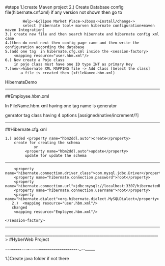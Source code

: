 #steps
	1.)create Maven project
	2.) Create Database config file(hibernate.cnf.xml)
		if any version not shown then go to 
	
			Help->Eclipse Market Place->Jboss->Install/change->
			select [hibernate tool+ marven hibernate configuration+maven maven Integration]
	3.) create new file and then search hibernate and hibernate config xml came
	4.)then do next next then config page came and then write the configuration according the database
	5.)add one tag  in hibernate.cfg.xml inside the <session-factory>
		<mapping resource="user.hbm.xml"/>
	6.) Now create a Pojo class
		in pojo class must have one ID type INT as primary Key
	7.)new->hibernate XML MAPPING file -> Add Class [Select the class]
	       a file is created then (<fileName>.hbm.xml)

HibernateDemo
____________________________________________________________________________
##Employee.hbm.xml

In FileName.hbm.xml having one tag name is generator 

genrator tag class having 4 options [assigned/native/increment/?]


_______________________________________________________________________________

##Hibernate.cfg.xml

 <session-factory>

	1.) added <property name="hbm2ddl.auto">create</property>
		create for creating the schema
	             or
		     <property name="hbm2ddl.auto">update</property>
		     update for update the schema
___________________________________________________________________________________		     
        <property name="hibernate.connection.driver_class">com.mysql.jdbc.Driver</property>
        <property name="hibernate.connection.password">root</property>
        <property name="hibernate.connection.url">jdbc:mysql://localhost:3307/hibernatedb</property>
        <property name="hibernate.connection.username">root</property>
        <property name="hibernate.dialect">org.hibernate.dialect.MySQLDialect</property>
       2.)  <mapping resource="user.hbm.xml"/>
       changed
        <mapping resource="Employee.hbm.xml"/>
        
    </session-factory>
_________________________________________________________________________________

______________________________________________________________________________>
#HyberWeb Project

---______----___-__--__-____-______-----______-_------_--------_____----__-_--_____

1.)Create java folder if not there  

